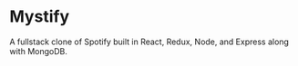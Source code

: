 # Mystify
A fullstack clone of Spotify built in React, Redux, Node, and Express along with MongoDB.
